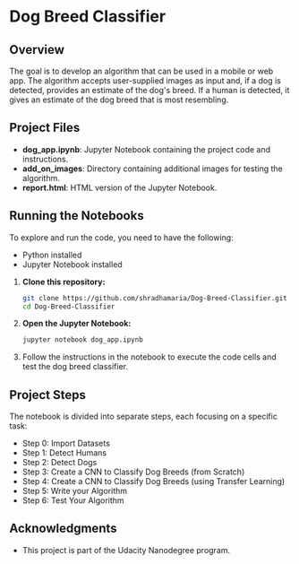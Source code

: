 # Dog Breed Classifier

## Overview

The goal is to develop an algorithm that can be used in a mobile or web app. The algorithm accepts user-supplied images as input and, if a dog is detected, provides an estimate of the dog's breed. If a human is detected, it gives an estimate of the dog breed that is most resembling.

## Project Files

- **dog_app.ipynb**: Jupyter Notebook containing the project code and instructions.
- **add_on_images**: Directory containing additional images for testing the algorithm.
- **report.html**: HTML version of the Jupyter Notebook.

## Running the Notebooks

To explore and run the code, you need to have the following:

- Python installed
- Jupyter Notebook installed

1. **Clone this repository:**

    ```bash
    git clone https://github.com/shradhamaria/Dog-Breed-Classifier.git
    cd Dog-Breed-Classifier
    ```

2. **Open the Jupyter Notebook:**

    ```bash
    jupyter notebook dog_app.ipynb
    ```

3. Follow the instructions in the notebook to execute the code cells and test the dog breed classifier.

## Project Steps

The notebook is divided into separate steps, each focusing on a specific task:
- Step 0: Import Datasets
- Step 1: Detect Humans
- Step 2: Detect Dogs
- Step 3: Create a CNN to Classify Dog Breeds (from Scratch)
- Step 4: Create a CNN to Classify Dog Breeds (using Transfer Learning)
- Step 5: Write your Algorithm
- Step 6: Test Your Algorithm

## Acknowledgments

- This project is part of the Udacity Nanodegree program.
